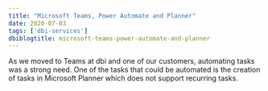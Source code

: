 ```yaml
---
title: "Microsoft Teams, Power Automate and Planner"
date: 2020-07-03
tags: ['dbi-services']
dbiblogtitle: microsoft-teams-power-automate-and-planner
---
```

As we moved to Teams at dbi and one of our customers, automating tasks was a strong need. One of the tasks that could be automated is the creation of tasks in Microsoft Planner which does not support recurring tasks.